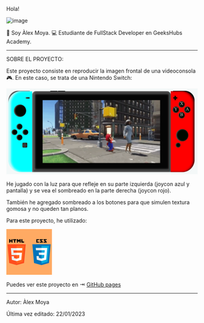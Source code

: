 Hola! 



![image](./img/Henlo%20fren.gif)

👋 Soy Àlex Moya.
💻 Estudiante de FullStack Developer en GeeksHubs Academy.

----------------------------------------------------

SOBRE EL PROYECTO:

Este proyecto consiste en reproducir la imagen frontal de una videoconsola🎮. En este caso, se trata de una Nintendo Switch:

![imagen](./img/switch.PNG)

He jugado con la luz para que refleje en su parte izquierda (joycon azul y pantalla) y se vea el sombreado en la parte derecha (joycon rojo).

También he agregado sombreado a los botones para que simulen textura gomosa y no queden tan planos.

Para este proyecto, he utilizado:

![imagen](./img/css%20html.jpg)

Puedes ver este proyecto en ⇥ [GitHub pages](https://github.com/Alexm0u/amc-geekshub-fsd-project1.git)

-----------------------------------------------------
Autor: Àlex Moya

Última vez editado: 22/01/2023
